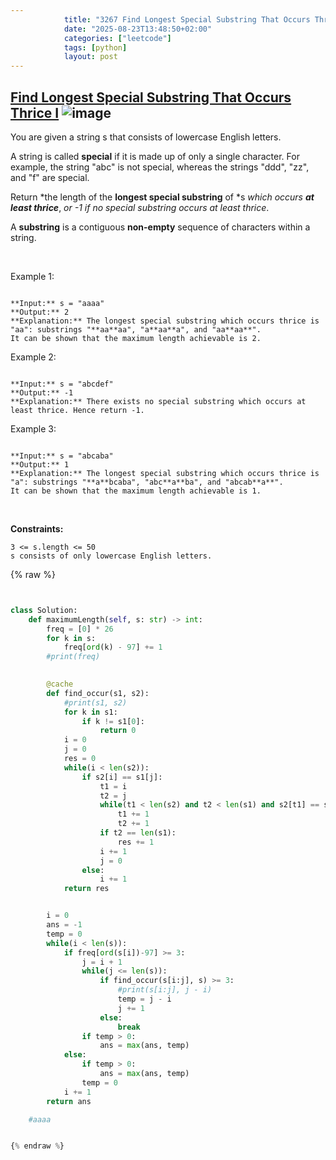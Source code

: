 ```yaml
---
            title: "3267 Find Longest Special Substring That Occurs Thrice I"
            date: "2025-08-23T13:48:50+02:00"
            categories: ["leetcode"]
            tags: [python]
            layout: post
---
```

            
## [Find Longest Special Substring That Occurs Thrice I](https://leetcode.com/problems/find-longest-special-substring-that-occurs-thrice-i) ![image](https://img.shields.io/badge/Difficulty-Medium-orange)

You are given a string s that consists of lowercase English letters.

A string is called **special** if it is made up of only a single character. For example, the string "abc" is not special, whereas the strings "ddd", "zz", and "f" are special.

Return *the length of the **longest special substring** of *s *which occurs **at least thrice***, *or *-1* if no special substring occurs at least thrice*.

A **substring** is a contiguous **non-empty** sequence of characters within a string.

 

Example 1:

```

**Input:** s = "aaaa"
**Output:** 2
**Explanation:** The longest special substring which occurs thrice is "aa": substrings "**aa**aa", "a**aa**a", and "aa**aa**".
It can be shown that the maximum length achievable is 2.

```

Example 2:

```

**Input:** s = "abcdef"
**Output:** -1
**Explanation:** There exists no special substring which occurs at least thrice. Hence return -1.

```

Example 3:

```

**Input:** s = "abcaba"
**Output:** 1
**Explanation:** The longest special substring which occurs thrice is "a": substrings "**a**bcaba", "abc**a**ba", and "abcab**a**".
It can be shown that the maximum length achievable is 1.

```

 

**Constraints:**

	3 <= s.length <= 50
	s consists of only lowercase English letters.

{% raw %}


```python


class Solution:
    def maximumLength(self, s: str) -> int:
        freq = [0] * 26
        for k in s:
            freq[ord(k) - 97] += 1
        #print(freq)
        

        @cache
        def find_occur(s1, s2):
            #print(s1, s2)
            for k in s1:
                if k != s1[0]:
                    return 0
            i = 0
            j = 0
            res = 0
            while(i < len(s2)):
                if s2[i] == s1[j]:
                    t1 = i
                    t2 = j
                    while(t1 < len(s2) and t2 < len(s1) and s2[t1] == s1[t2]):
                        t1 += 1
                        t2 += 1
                    if t2 == len(s1):
                        res += 1
                    i += 1
                    j = 0
                else:
                    i += 1
            return res


        i = 0
        ans = -1
        temp = 0
        while(i < len(s)):
            if freq[ord(s[i])-97] >= 3:
                j = i + 1
                while(j <= len(s)):
                    if find_occur(s[i:j], s) >= 3:
                        #print(s[i:j], j - i)
                        temp = j - i
                        j += 1
                    else:
                        break
                if temp > 0:
                    ans = max(ans, temp)
            else:
                if temp > 0:
                    ans = max(ans, temp)
                temp = 0
            i += 1
        return ans 

    #aaaa


{% endraw %}
```
